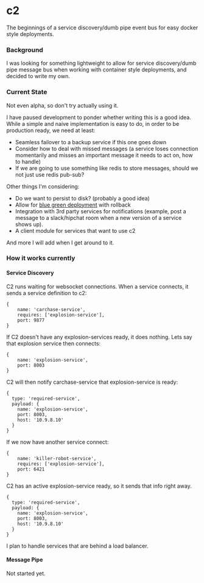 # c2

The beginnings of a service discovery/dumb pipe event bus for easy docker style
deployments.

### Background

I was looking for something lightweight to allow for service discovery/dumb pipe
message bus when working with container style deployments, and decided to write my own.

### Current State
Not even alpha, so don't try actually using it.

I have paused development to ponder whether writing this is a good idea. While a
simple and naive implementation is easy to do, in order to be production ready,
we need at least:

* Seamless failover to a backup service if this one goes down
* Consider how to deal with missed messages (a service loses connection
    momentarily and misses an important message it needs to act on, how to
    handle)
* If we are going to use something like redis to store messages, should we not
    just use redis pub-sub?

Other things I'm considering:
* Do we want to persist to disk? (probably a good idea)
* Allow for [blue green deployment](http://martinfowler.com/bliki/BlueGreenDeployment.html)
    with rollback
* Integration with 3rd party services for notifications (example, post a message to a               slack/hipchat room when a new version of a service shows up).
* A client module for services that want to use c2

And more I will add when I get around to it.

### How it works currently

#### Service Discovery

C2 runs waiting for websocket connections. When a service connects, it sends a
service definition to c2:
```
{
    name: 'carchase-service',
    requires: ['explosion-service'],
    port: 9877
}
```

If C2 doesn't have any explosion-services ready, it does nothing. Lets say that explosion service then connects:
```
{
    name: 'explosion-service',
    port: 8003
}
```
C2 will then notify carchase-service that explosion-service is ready:
```
{
  type: 'required-service',
  payload: {
    name: 'explosion-service',
    port: 8003,
    host: '10.9.8.10'
  }
}
```
If we now have another service connect:
```
{
    name: 'killer-robot-service',
    requires: ['explosion-service'],
    port: 6421
}
```
C2 has an active explosion-service ready, so it sends that info right away.
```
{
  type: 'required-service',
  payload: {
    name: 'explosion-service',
    port: 8003,
    host: '10.9.8.10'
  }
}
```

I plan to handle services that are behind a load balancer.

#### Message Pipe
Not started yet.
